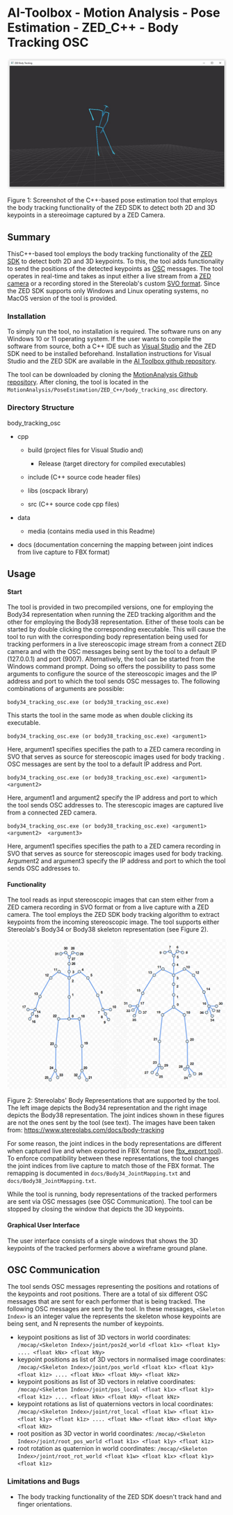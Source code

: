 # AI-Toolbox - Motion Analysis - Pose Estimation - ZED_C++ - Body Tracking OSC

![analysis_screenshot](./data/media/body_tracking_osc_Screenshot.JPG)

Figure 1: Screenshot of the C++-based pose estimation tool that employs the body tracking functionality of the ZED SDK to detect both 2D and 3D keypoints in a stereoimage captured by a ZED Camera. 

## Summary

ThisC++-based tool employs the body tracking functionality of the [ZED SDK](https://www.stereolabs.com/docs) to detect both 2D and 3D keypoints. To this, the tool adds functionality to send the positions of the detected keypoints as [OSC](https://en.wikipedia.org/wiki/Open_Sound_Control) messages. The tool operates in real-time and takes as input either a live stream from a [ZED camera](https://www.stereolabs.com/en-ch/products/zed-2) or a recording stored in the Stereolab's custom [SVO format](https://www.stereolabs.com/docs/video/recording). Since the ZED SDK supports only Windows and Linux operating systems, no MacOS version of the tool is provided. 

### Installation

To simply run the tool, no installation is required. The software runs on any Windows 10 or 11 operating system. If the user wants to compile the software from source, both a C++ IDE such as [Visual Studio](https://visualstudio.microsoft.com/vs/community/) and the ZED SDK need to be installed beforehand. Installation instructions for Visual Studio and the ZED SDK are available in the [AI Toolbox github repository](https://github.com/bisnad/AIToolbox). 

The tool can be downloaded by cloning the [MotionAnalysis Github repository](https://github.com/bisnad/MotionAnalysis). After cloning, the tool is located in the `MotionAnalysis/PoseEstimation/ZED_C++/body_tracking_osc` directory.

### Directory Structure

body_tracking_osc

- cpp
  - build (project files for Visual Studio and)
    - Release (target directory for compiled executables)

  - include (C++ source code header files)
  - libs (oscpack library)
  - src (C++ source code cpp files)

- data
  - media (contains media used in this Readme)
- docs (documentation concerning the mapping between joint indices from live capture to FBX format)

## Usage
#### Start

The tool is provided in two precompiled versions, one for employing the Body34 representation when running the ZED tracking algorithm and the other for employing the Body38 representation. Either of these tools can be started by double clicking the corresponding executable. This will cause the tool to run with the corresponding body representation being used for tracking performers in a live stereoscopic image stream from a connect ZED camera and with the OSC messages being sent by the tool to a default IP (127.0.0.1) and port (9007). Alternatively, the tool can be started from the Windows command prompt. Doing so offers the possibility to pass some arguments to configure the source of the stereoscopic images and the IP address and port to which the tool sends OSC messages to. The following combinations of arguments are possible:

```
body34_tracking_osc.exe (or body38_tracking_osc.exe) 
```

This starts the tool in the same mode as when double clicking its executable.

```
body34_tracking_osc.exe (or body38_tracking_osc.exe) <argument1>
```

Here, argument1 specifies  specifies the path to a ZED camera recording in SVO that serves as source for stereoscopic images used for body tracking . OSC messages are sent by the tool to a default IP address and Port.

```
body34_tracking_osc.exe (or body38_tracking_osc.exe) <argument1> <argument2>
```

Here, argument1 and argument2 specify the IP address and port to which the tool sends OSC addresses to.  The sterescopic images are captured live from a connected ZED camera.

```
body34_tracking_osc.exe (or body38_tracking_osc.exe) <argument1> <argument2>  <argument3>
```

Here, argument1 specifies  specifies the path to a ZED camera recording in SVO that serves as source for stereoscopic images used for body tracking. Argument2 and argument3 specify the IP address and port to which the tool sends OSC addresses to.  

#### Functionality

The tool reads as input stereoscopic images that can stem either from a ZED camera recording in SVO format or from a live capture with a ZED camera. The tool employs the ZED SDK body tracking algorithm to extract keypoints from the incoming stereoscopic image. The tool supports either Stereolab's Body34 or Body38 skeleton representation (see Figure 2). 

<img src="data/media/body_skeletons.png" style="zoom: 80%;" />

Figure 2: Stereolabs' Body Representations that are supported by the tool. The left image depicts the Body34 representation and the right image depicts the Body38 representation. The joint indices shown in these figures are not the ones sent by the tool (see text). The images have been taken from: https://www.stereolabs.com/docs/body-tracking

For some reason, the joint indices in the body representations are different when captured live and when exported in FBX format (see [fbx_export tool](https://github.com/bisnad/MotionAnalysis/tree/main/PoseEstimation/ZED_C%2B%2B/fbx_export)). To enforce compatibility between these representations, the tool changes the joint indices from live capture to match those of the FBX format. The remapping is documented in  `docs/Body34_JointMapping.txt` and `docs/Body38_JointMapping.txt`. 

While the tool is running, body representations of the tracked performers are sent via OSC messages (see OSC Communication). The tool can be stopped by closing the window that depicts the 3D keypoints. 

#### Graphical User Interface

The user interface consists of a single windows that shows the 3D keypoints of the tracked performers above a wireframe ground plane.

## OSC Communication

The tool sends OSC messages representing the positions and rotations of the keypoints and root positions. There are a total of six different OSC messages that are sent for each performer that is being tracked. The following OSC messages are sent by the tool. In these messages, `<Skeleton Index>` is an integer value the represents the skeleton whose keypoints are being sent, and N represents the number of keypoints.

- keypoint positions as list of 3D vectors in world coordinates: `/mocap/<Skeleton Index>/joint/pos2d_world <float k1x> <float k1y> .... <float kNx> <float kNy>`
- keypoint positions as list of 3D vectors in normalised image coordinates: `/mocap/<Skeleton Index>/joint/pos_world <float k1x> <float k1y> <float k1z> .... <float kNx> <float kNy> <float kNz>`
- keypoint positions as list of 3D vectors in relative coordinates: `/mocap/<Skeleton Index>/joint/pos_local <float k1x> <float k1y> <float k1z> .... <float kNx> <float kNy> <float kNz>`
- keypoint rotations as list of quaternions vectors in local coordinates: `/mocap/<Skeleton Index>/joint/rot_local <float k1w> <float k1x> <float k1y> <float k1z> .... <float kNw> <float kNx> <float kNy> <float kNz>`
- root position as 3D vector in world coordinates: `/mocap/<Skeleton Index>/joint/root_pos_world <float k1x> <float k1y> <float k1z>`
- root rotation as quaternion in world coordinates: `/mocap/<Skeleton Index>/joint/root_rot_world <float k1w> <float k1x> <float k1y> <float k1z>`

### Limitations and Bugs

- The body tracking functionality of the ZED SDK doesn't track hand and finger orientations.